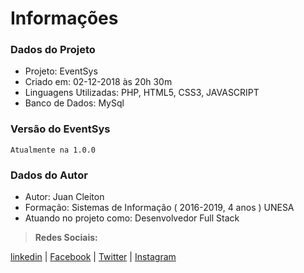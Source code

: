 # Informações

### Dados do Projeto

- Projeto: EventSys
- Criado em: 02-12-2018 às 20h 30m
- Linguagens Utilizadas: PHP, HTML5, CSS3, JAVASCRIPT
- Banco de Dados: MySql

### Versão do EventSys
	Atualmente na 1.0.0

### Dados do Autor

- Autor: Juan Cleiton
- Formação: Sistemas de Informação ( 2016-2019, 4 anos ) UNESA
- Atuando no projeto como: Desenvolvedor Full Stack

> **Redes Sociais:**
<p>
	<a href="https://linkedin.com/in/juancleiton30" target="_blank"> linkedin</a> |
	<a href="https://www.facebook.com/juancleiton30" target="_blank"> Facebook</a> |
	<a href="https://twitter.com/juancleiton30" target="_blank"> Twitter</a> |
	<a href="https://www.instagram.com/juan_cleiton30/" target="_blank"> Instagram </a>
</p>